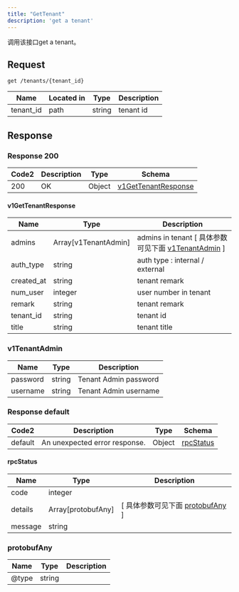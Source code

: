 ```yaml
---
title: "GetTenant"
description: 'get a tenant'
---
```

调用该接口get a tenant。

## Request


```
get /tenants/{tenant_id}
```

| Name | Located in | Type | Description | 
| ---- | ---------- | ----------- | ----------- | 
| tenant_id | path | string | tenant id |  

## Response

### Response  200 
| Code2 | Description | Type | Schema |
| ---- | ----------- | ------ | ------ |
| 200 | OK | Object | [v1GetTenantResponse](#v1GetTenantResponse) |

#### v1GetTenantResponse

| Name | Type | Description | 
| ---- | ---- | ----------- |         
| admins | Array[v1TenantAdmin] | admins in tenant [ 具体参数可见下面 [v1TenantAdmin](#v1TenantAdmin) ] |       
| auth_type | string | auth type : internal / external |      
| created_at | string | tenant remark |      
| num_user | integer | user number in tenant |      
| remark | string | tenant remark |      
| tenant_id | string | tenant id |      
| title | string | tenant title |   

### v1TenantAdmin
| Name | Type | Description | 
| ---- | ---- | ----------- |     
| password | string |  Tenant Admin password  |      
| username | string |  Tenant Admin username  |   



### Response  default 
| Code2 | Description | Type | Schema |
| ---- | ----------- | ------ | ------ |
| default | An unexpected error response. | Object | [rpcStatus](#rpcStatus) |

#### rpcStatus

| Name | Type | Description | 
| ---- | ---- | ----------- |     
| code | integer |  |          
| details | Array[protobufAny] |  [ 具体参数可见下面 [protobufAny](#protobufAny) ] |       
| message | string |  |   

### protobufAny
| Name | Type | Description | 
| ---- | ---- | ----------- |     
| @type | string |  |   



